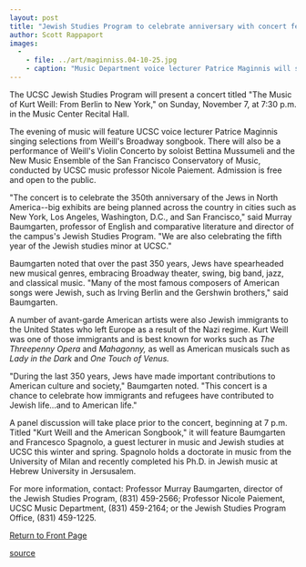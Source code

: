 ```yaml
---
layout: post
title: "Jewish Studies Program to celebrate anniversary with concert featuring music of Kurt Weill"
author: Scott Rappaport
images:
  -
    - file: ../art/maginniss.04-10-25.jpg
    - caption: "Music Department voice lecturer Patrice Maginnis will sing selections from Kurt Weill's Broadway songbook as part of the Jewish Studies anniversary concert on Nov. 7 at the Music Center Recital Hall. Photo courtesy of UCSC music department"
---
```


The UCSC Jewish Studies Program will present a concert titled "The Music of Kurt Weill: From Berlin to New York," on Sunday, November 7, at 7:30 p.m. in the Music Center Recital Hall.

The evening of music will feature UCSC voice lecturer Patrice Maginnis singing selections from Weill's Broadway songbook. There will also be a performance of Weill's Violin Concerto by soloist Bettina Mussumeli and the New Music Ensemble of the San Francisco Conservatory of Music, conducted by UCSC music professor Nicole Paiement. Admission is free and open to the public.

"The concert is to celebrate the 350th anniversary of the Jews in North America--big exhibits are being planned across the country in cities such as New York, Los Angeles, Washington, D.C., and San Francisco," said Murray Baumgarten, professor of English and comparative literature and director of the campus's Jewish Studies Program. "We are also celebrating the fifth year of the Jewish studies minor at UCSC."

Baumgarten noted that over the past 350 years, Jews have spearheaded new musical genres, embracing Broadway theater, swing, big band, jazz, and classical music. "Many of the most famous composers of American songs were Jewish, such as Irving Berlin and the Gershwin brothers," said Baumgarten.

A number of avant-garde American artists were also Jewish immigrants to the United States who left Europe as a result of the Nazi regime. Kurt Weill was one of those immigrants and is best known for works such as _The Threepenny Opera_ and _Mahagonny,_ as well as American musicals such as _Lady in the Dark_ and _One Touch of Venus._

"During the last 350 years, Jews have made important contributions to American culture and society," Baumgarten noted. "This concert is a chance to celebrate how immigrants and refugees have contributed to Jewish life...and to American life."

A panel discussion will take place prior to the concert, beginning at 7 p.m. Titled "Kurt Weill and the American Songbook," it will feature Baumgarten and Francesco Spagnolo, a guest lecturer in music and Jewish studies at UCSC this winter and spring. Spagnolo holds a doctorate in music from the University of Milan and recently completed his Ph.D. in Jewish music at Hebrew University in Jersusalem.

For more information, contact: Professor Murray Baumgarten, director of the Jewish Studies Program, (831) 459-2566; Professor Nicole Paiement, UCSC Music Department, (831) 459-2164; or the Jewish Studies Program Office, (831) 459-1225.

[Return to Front Page][1]

[1]: http://currents.ucsc.edu/

[source](http://www1.ucsc.edu/currents/04-05/10-25/weill.asp "Permalink to weill")
